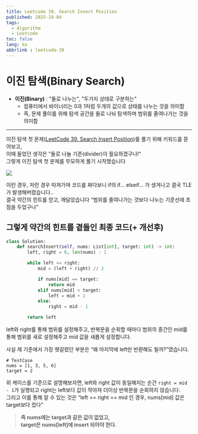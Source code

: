 ```yaml
---
title: Leetcode 39. Search Insert Position
published: 2025-10-04
tags:
  - Algorithm
  - Leetcode
toc: false
lang: ko
abbrlink : leetcode-39
---
```


# 이진 탐색(Binary Search)

- **이진(Binary)** : "둘로 나누는", "두가지 상태로 구분하는"  
  - 컴퓨터에서 바이너리는 0과 1처럼 두개의 값으로 상태를 나누는 것을 의미함  
  - 즉, 문제 풀이를 위해 탐색 공간을 둘로 나눠 탐색하며 범위를 줄여나가는 것을 의미함

---

이진 탐색 첫 문제([LeetCode 39. Search Insert Position](https://leetcode.com))를 풀기 위해 키워드를 뜯어보고,  
이때 들었던 생각은 "둘로 나눌 기준(divider)이 필요하겠구나!"  
그렇게 이진 탐색 첫 문제를 무모하게 풀기 시작했습니다  

![](https://img1.daumcdn.net/thumb/R1280x0/?scode=mtistory2&fname=https%3A%2F%2Fblog.kakaocdn.net%2Fdna%2FbolKB1%2FbtsQ1ZpP9qF%2FAAAAAAAAAAAAAAAAAAAAAMTiUiXqjQfJdWwIf1hhwtJacXP4QdpEGRnEyGE43UJ6%2Fimg.png%3Fcredential%3DyqXZFxpELC7KVnFOS48ylbz2pIh7yKj8%26expires%3D1761922799%26allow_ip%3D%26allow_referer%3D%26signature%3DhSyFL10nHb5ofqY%252FJbrq1oiaA6E%253D)  
  
이런 경우, 저런 경우 따져가며 코드를 짜다보니 if의 if… elseif… 가 생겨나고 결국 TLE가 발생해버렸습니다..  
결국 약간의 힌트를 얻고, 깨달았습니다 “범위를 줄여나가는 것보다 나누는 기준선에 초점을 두었구나”
  
## 그렇게 약간의 힌트를 곁들인 최종 코드(+ 개선후)

```python
class Solution:
    def searchInsert(self, nums: List[int], target: int) -> int:
        left, right = 0, len(nums) - 1

        while left <= right:
            mid = (left + right) // 2

            if nums[mid] == target:
                return mid
            elif nums[mid] < target:
                left = mid + 1
            else:
                right = mid - 1

        return left
```

left와 right를 통해 범위를 설정해주고, 반복문을 순회할 때마다 범위의 중간인 mid를 통해 범위를 새로 설정해주고 mid 값을 새롭게 설정합니다.
  
사실 제 기준에서 가장 헷갈렸던 부분은 “왜 마지막에 left만 반환해도 될까?”였습니다.

```  
# TestCase
nums = [1, 3, 5, 6]  
target = 2
```

위 케이스를 기준으로 설명해보자면, left와 right 값이 동일해지는 순간 `right = mid - 1`가 실행되고 right는 left보다 값이 작아져 더이상 반복문을 순회하지 않습니다.  
그리고 이를 통해 알 수 있는 것은 “left == right == mid 인 경우, nums[mid] 값은 target보다 컸다”
  
> **즉 nums에는 target과 같은 값이 없었고,**  
> **target은 nums[left]에 insert 되어야 한다.**